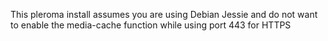 This pleroma install assumes you are using Debian Jessie and do not want to enable the media-cache function while using port 443 for HTTPS
